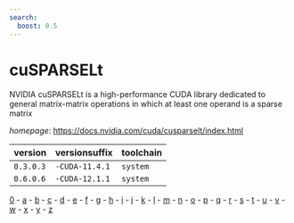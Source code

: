 ```yaml
---
search:
  boost: 0.5
---
```

# cuSPARSELt

NVIDIA cuSPARSELt is a high-performance CUDA library dedicated to general matrix-matrix operations in which at least one operand is a sparse matrix

*homepage*: <https://docs.nvidia.com/cuda/cusparselt/index.html>

version | versionsuffix | toolchain
--------|---------------|----------
``0.3.0.3`` | ``-CUDA-11.4.1`` | ``system``
``0.6.0.6`` | ``-CUDA-12.1.1`` | ``system``

[0](../0/index.md) - [a](../a/index.md) - [b](../b/index.md) - [c](../c/index.md) - [d](../d/index.md) - [e](../e/index.md) - [f](../f/index.md) - [g](../g/index.md) - [h](../h/index.md) - [i](../i/index.md) - [j](../j/index.md) - [k](../k/index.md) - [l](../l/index.md) - [m](../m/index.md) - [n](../n/index.md) - [o](../o/index.md) - [p](../p/index.md) - [q](../q/index.md) - [r](../r/index.md) - [s](../s/index.md) - [t](../t/index.md) - [u](../u/index.md) - [v](../v/index.md) - [w](../w/index.md) - [x](../x/index.md) - [y](../y/index.md) - [z](../z/index.md)

